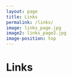 ```yaml
---
layout: page
title: Links
permalink: /links/
image: links_page.jpg
image2: links_page2.jpg
image-position: top
---
```


# Links
